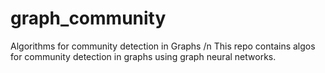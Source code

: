 # graph_community
Algorithms for community detection in Graphs /n
This repo contains algos for community detection in graphs using graph neural networks. 
